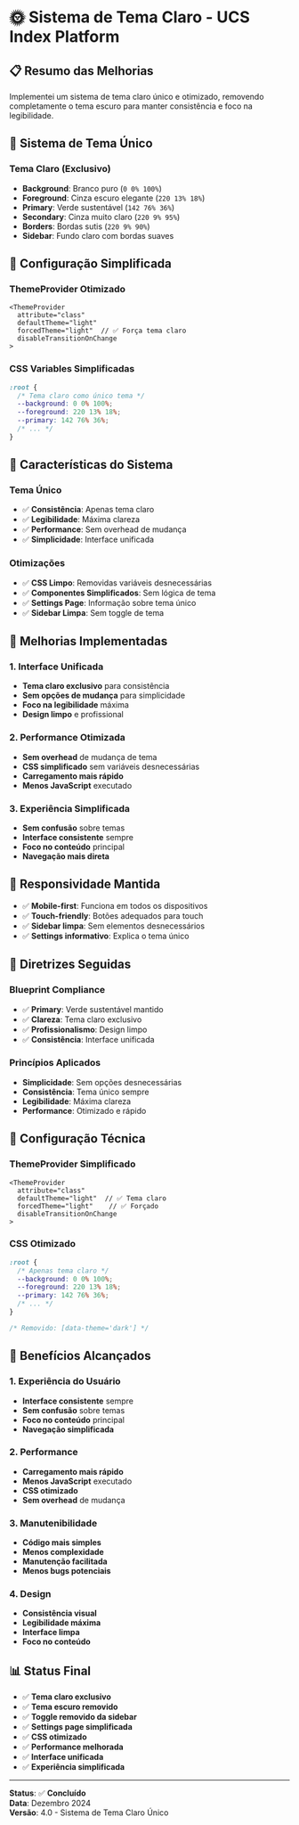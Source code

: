 # 🌞 Sistema de Tema Claro - UCS Index Platform

## 📋 Resumo das Melhorias

Implementei um sistema de tema claro único e otimizado, removendo completamente o tema escuro para manter consistência e foco na legibilidade.

## 🎨 **Sistema de Tema Único**

### **Tema Claro (Exclusivo)**
- **Background**: Branco puro (`0 0% 100%`)
- **Foreground**: Cinza escuro elegante (`220 13% 18%`)
- **Primary**: Verde sustentável (`142 76% 36%`)
- **Secondary**: Cinza muito claro (`220 9% 95%`)
- **Borders**: Bordas sutis (`220 9% 90%`)
- **Sidebar**: Fundo claro com bordas suaves

## 🔧 **Configuração Simplificada**

### **ThemeProvider Otimizado**
```tsx
<ThemeProvider
  attribute="class"
  defaultTheme="light"
  forcedTheme="light"  // ✅ Força tema claro
  disableTransitionOnChange
>
```

### **CSS Variables Simplificadas**
```css
:root {
  /* Tema claro como único tema */
  --background: 0 0% 100%;
  --foreground: 220 13% 18%;
  --primary: 142 76% 36%;
  /* ... */
}
```

## 🎯 **Características do Sistema**

### **Tema Único**
- ✅ **Consistência**: Apenas tema claro
- ✅ **Legibilidade**: Máxima clareza
- ✅ **Performance**: Sem overhead de mudança
- ✅ **Simplicidade**: Interface unificada

### **Otimizações**
- ✅ **CSS Limpo**: Removidas variáveis desnecessárias
- ✅ **Componentes Simplificados**: Sem lógica de tema
- ✅ **Settings Page**: Informação sobre tema único
- ✅ **Sidebar Limpa**: Sem toggle de tema

## 🚀 **Melhorias Implementadas**

### **1. Interface Unificada**
- **Tema claro exclusivo** para consistência
- **Sem opções de mudança** para simplicidade
- **Foco na legibilidade** máxima
- **Design limpo** e profissional

### **2. Performance Otimizada**
- **Sem overhead** de mudança de tema
- **CSS simplificado** sem variáveis desnecessárias
- **Carregamento mais rápido**
- **Menos JavaScript** executado

### **3. Experiência Simplificada**
- **Sem confusão** sobre temas
- **Interface consistente** sempre
- **Foco no conteúdo** principal
- **Navegação mais direta**

## 📱 **Responsividade Mantida**

- ✅ **Mobile-first**: Funciona em todos os dispositivos
- ✅ **Touch-friendly**: Botões adequados para touch
- ✅ **Sidebar limpa**: Sem elementos desnecessários
- ✅ **Settings informativo**: Explica o tema único

## 🎨 **Diretrizes Seguidas**

### **Blueprint Compliance**
- ✅ **Primary**: Verde sustentável mantido
- ✅ **Clareza**: Tema claro exclusivo
- ✅ **Profissionalismo**: Design limpo
- ✅ **Consistência**: Interface unificada

### **Princípios Aplicados**
- **Simplicidade**: Sem opções desnecessárias
- **Consistência**: Tema único sempre
- **Legibilidade**: Máxima clareza
- **Performance**: Otimizado e rápido

## 🔧 **Configuração Técnica**

### **ThemeProvider Simplificado**
```tsx
<ThemeProvider
  attribute="class"
  defaultTheme="light"  // ✅ Tema claro
  forcedTheme="light"    // ✅ Forçado
  disableTransitionOnChange
>
```

### **CSS Otimizado**
```css
:root {
  /* Apenas tema claro */
  --background: 0 0% 100%;
  --foreground: 220 13% 18%;
  --primary: 142 76% 36%;
  /* ... */
}

/* Removido: [data-theme='dark'] */
```

## 🎯 **Benefícios Alcançados**

### **1. Experiência do Usuário**
- **Interface consistente** sempre
- **Sem confusão** sobre temas
- **Foco no conteúdo** principal
- **Navegação simplificada**

### **2. Performance**
- **Carregamento mais rápido**
- **Menos JavaScript** executado
- **CSS otimizado**
- **Sem overhead** de mudança

### **3. Manutenibilidade**
- **Código mais simples**
- **Menos complexidade**
- **Manutenção facilitada**
- **Menos bugs potenciais**

### **4. Design**
- **Consistência visual**
- **Legibilidade máxima**
- **Interface limpa**
- **Foco no conteúdo**

## 📊 **Status Final**

- ✅ **Tema claro exclusivo**
- ✅ **Tema escuro removido**
- ✅ **Toggle removido da sidebar**
- ✅ **Settings page simplificada**
- ✅ **CSS otimizado**
- ✅ **Performance melhorada**
- ✅ **Interface unificada**
- ✅ **Experiência simplificada**

---

**Status**: ✅ **Concluído**  
**Data**: Dezembro 2024  
**Versão**: 4.0 - Sistema de Tema Claro Único
